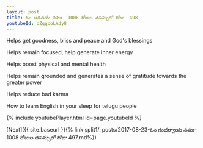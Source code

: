 ```yaml
---
layout: post
title: ఓం అదితయే నమః- 1008 రోజుల తపస్సులో రోజు  498
youtubeId: cZggcoLAdy8
---
```

 
 
Helps get goodness, bliss and peace and God's blessings
 
Helps remain focused, help generate inner energy 
 
Helps boost physical and mental health 
 
Helps remain grounded and generates a sense of gratitude towards the greater power 
 
Helps reduce bad karma
 
How to learn English in your sleep for telugu people
 
 
 
 


{% include youtubePlayer.html id=page.youtubeId %}
 
[Next]({{ site.baseurl }}{% link split1/_posts/2017-08-23-ఓం గంధర్వాయ నమః- 1008 రోజుల తపస్సులో రోజు  497.md%})
 
